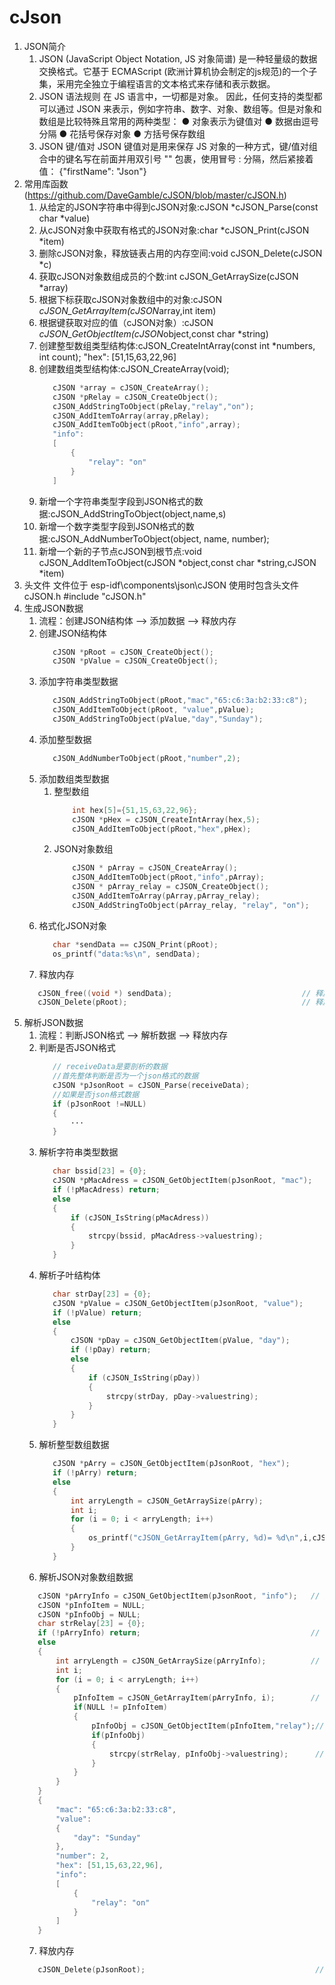 # cJson
   1. JSON简介 
      1. JSON (JavaScript Object Notation, JS 对象简谱) 是一种轻量级的数据交换格式。它基于 ECMAScript (欧洲计算机协会制定的js规范)的一个子集，采用完全独立于编程语言的文本格式来存储和表示数据。
      2. JSON 语法规则
         在 JS 语言中，一切都是对象。 因此，任何支持的类型都可以通过 JSON 来表示，例如字符串、数字、对象、数组等。但是对象和数组是比较特殊且常用的两种类型：
            ● 对象表示为键值对
            ● 数据由逗号分隔
            ● 花括号保存对象
            ● 方括号保存数组
      3. JSON 键/值对
         JSON 键值对是用来保存 JS 对象的一种方式，键/值对组合中的键名写在前面并用双引号 "" 包裹，使用冒号 : 分隔，然后紧接着值：
            {"firstName": "Json"}
   2. 常用库函数(https://github.com/DaveGamble/cJSON/blob/master/cJSON.h)
      1. 从给定的JSON字符串中得到cJSON对象:cJSON *cJSON_Parse(const char *value)
      2. 从cJSON对象中获取有格式的JSON对象:char *cJSON_Print(cJSON *item)
      3. 删除cJSON对象，释放链表占用的内存空间:void cJSON_Delete(cJSON *c)
      4. 获取cJSON对象数组成员的个数:int cJSON_GetArraySize(cJSON *array)
      5. 根据下标获取cJSON对象数组中的对象:cJSON *cJSON_GetArrayItem(cJSON*array,int item)
      6. 根据键获取对应的值（cJSON对象）:cJSON *cJSON_GetObjectItem(cJSON*object,const char *string)
      7. 创建整型数组类型结构体:cJSON_CreateIntArray(const int *numbers, int count);
         "hex": [51,15,63,22,96]
      8. 创建数组类型结构体:cJSON_CreateArray(void);
         ```c
            cJSON *array = cJSON_CreateArray();
            cJSON *pRelay = cJSON_CreateObject(); 
            cJSON_AddStringToObject(pRelay,"relay","on");
            cJSON_AddItemToArray(array,pRelay);
            cJSON_AddItemToObject(pRoot,"info",array);
            "info": 
            [
                {
                    "relay": "on"        
                }
            ]
         ```
      9.  新增一个字符串类型字段到JSON格式的数据:cJSON_AddStringToObject(object,name,s)
      10. 新增一个数字类型字段到JSON格式的数据:cJSON_AddNumberToObject(object, name, number);
      11. 新增一个新的子节点cJSON到根节点:void cJSON_AddItemToObject(cJSON *object,const char *string,cJSON *item)
   3. 头文件
      文件位于 esp-idf\components\json\cJSON
        使用时包含头文件 cJSON.h
        #include "cJSON.h"
   4. 生成JSON数据
      1. 流程：创建JSON结构体 --> 添加数据 --> 释放内存
      2. 创建JSON结构体
         ```c
            cJSON *pRoot = cJSON_CreateObject();                         // 创建JSON根部结构体
            cJSON *pValue = cJSON_CreateObject();                        // 创建JSON子叶结构体
         ```
      3. 添加字符串类型数据
         ```c
            cJSON_AddStringToObject(pRoot,"mac","65:c6:3a:b2:33:c8");    // 添加字符串类型数据到根部结构体
            cJSON_AddItemToObject(pRoot, "value",pValue);
            cJSON_AddStringToObject(pValue,"day","Sunday");              // 添加字符串类型数据到子叶结构体
         ```
      4. 添加整型数据
         ```c
            cJSON_AddNumberToObject(pRoot,"number",2);                   // 添加整型数据到根部结构体
         ```
      5. 添加数组类型数据
         1. 整型数组
            ```c
                int hex[5]={51,15,63,22,96};
                cJSON *pHex = cJSON_CreateIntArray(hex,5);                   // 创建整型数组类型结构体
                cJSON_AddItemToObject(pRoot,"hex",pHex);                     // 添加整型数组到数组类型结构体
            ```
         2. JSON对象数组
            ```c
                cJSON * pArray = cJSON_CreateArray();                        // 创建数组类型结构体
                cJSON_AddItemToObject(pRoot,"info",pArray);                  // 添加数组到根部结构体
                cJSON * pArray_relay = cJSON_CreateObject();                 // 创建JSON子叶结构体
                cJSON_AddItemToArray(pArray,pArray_relay);                   // 添加子叶结构体到数组结构体            
                cJSON_AddStringToObject(pArray_relay, "relay", "on");        // 添加字符串类型数据到子叶结构体
            ```
      6. 格式化JSON对象
         ```c
            char *sendData == cJSON_Print(pRoot);                        // 从cJSON对象中获取有格式的JSON对象
            os_printf("data:%s\n", sendData);                            // 打印数据
         ```
      7.  释放内存
         ```c
            cJSON_free((void *) sendData);                             // 释放cJSON_Print ()分配出来的内存空间
            cJSON_Delete(pRoot);                                       // 释放cJSON_CreateObject ()分配出来的内存空间
         ```
   5. 解析JSON数据
      1. 流程：判断JSON格式 --> 解析数据 --> 释放内存
      2. 判断是否JSON格式
         ```c
            // receiveData是要剖析的数据
            //首先整体判断是否为一个json格式的数据
            cJSON *pJsonRoot = cJSON_Parse(receiveData);
            //如果是否json格式数据
            if (pJsonRoot !=NULL)
            {
                ···
            }
         ```
      3. 解析字符串类型数据
         ```c
            char bssid[23] = {0};
            cJSON *pMacAdress = cJSON_GetObjectItem(pJsonRoot, "mac");    // 解析mac字段字符串内容
            if (!pMacAdress) return;                                      // 判断mac字段是否json格式
            else
            {
                if (cJSON_IsString(pMacAdress))                           // 判断mac字段是否string类型
                {
                    strcpy(bssid, pMacAdress->valuestring);               // 拷贝内容到字符串数组
                }
            }
         ```
      4. 解析子叶结构体
         ```c
            char strDay[23] = {0};
            cJSON *pValue = cJSON_GetObjectItem(pJsonRoot, "value");      // 解析value字段内容
            if (!pValue) return;                                          // 判断value字段是否json格式
            else
            {
                cJSON *pDay = cJSON_GetObjectItem(pValue, "day");         // 解析子节点pValue的day字段字符串内容
                if (!pDay) return;                                        // 判断day字段是否json格式
                else
                {
                    if (cJSON_IsString(pDay))                             // 判断day字段是否string类型
                    {
                        strcpy(strDay, pDay->valuestring);                // 拷贝内容到字符串数组
                    }
                }
            }
         ```
      5. 解析整型数组数据
         ```c
            cJSON *pArry = cJSON_GetObjectItem(pJsonRoot, "hex");        // 解析hex字段数组内容
            if (!pArry) return;                                          // 判断hex字段是否json格式
            else
            {
                int arryLength = cJSON_GetArraySize(pArry);              // 获取数组长度
                int i;
                for (i = 0; i < arryLength; i++)
                {                                                        // 打印数组内容
                    os_printf("cJSON_GetArrayItem(pArry, %d)= %d\n",i,cJSON_GetArrayItem(pArry, i)->valueint);        
                }
            }
         ```
      6.  解析JSON对象数组数据
         ```c
            cJSON *pArryInfo = cJSON_GetObjectItem(pJsonRoot, "info");   // 解析info字段数组内容
            cJSON *pInfoItem = NULL;
            cJSON *pInfoObj = NULL;
            char strRelay[23] = {0};
            if (!pArryInfo) return;                                      // 判断info字段是否json格式
            else
            {
                int arryLength = cJSON_GetArraySize(pArryInfo);          // 获取数组长度
                int i;
                for (i = 0; i < arryLength; i++)
                {
                    pInfoItem = cJSON_GetArrayItem(pArryInfo, i);        // 获取数组中JSON对象
                    if(NULL != pInfoItem)
                    {
                        pInfoObj = cJSON_GetObjectItem(pInfoItem,"relay");// 解析relay字段字符串内容   
                        if(pInfoObj)
                        {
                            strcpy(strRelay, pInfoObj->valuestring);      // 拷贝内容到字符串数组
                        }
                    }                                                   
                }
            }
            {
                "mac": "65:c6:3a:b2:33:c8",
                "value": 
                {
                    "day": "Sunday"                
                },
                "number": 2,
                "hex": [51,15,63,22,96],
                "info": 
                [
                    {
                        "relay": "on"        
                    }
                ]
            }
         ```
      7.  释放内存
         ```c
            cJSON_Delete(pJsonRoot);                                      // 释放cJSON_Parse()分配出来的内存空间
         ```
